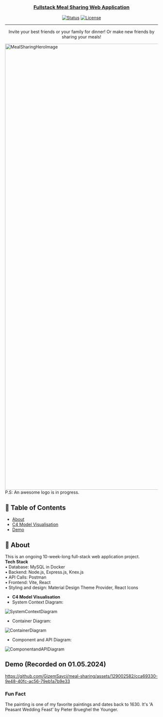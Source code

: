 <p align="center">
  <a href="" rel="noopener">

</p>

<h3 align="center">Fullstack Meal Sharing Web Application</h3>

<div align="center">

[![Status](https://img.shields.io/badge/status-active-success.svg)]()
[![License](https://img.shields.io/badge/license-MIT-blue.svg)](/LICENSE)

</div>

---

<p align="center"> Invite your best friends or your family for dinner! Or make new friends by sharing your meals!
    <br> 
</p>
<img width="1470" alt="MealSharingHeroImage" src="https://github.com/GizemSavci/meal-sharing/assets/129002582/7dacd07f-66ab-4cd1-922b-31b651afce88">
P.S: An awesome logo is in progress.


## 📝 Table of Contents

- [About](#about)
- [C4 Model Visualisation](#c4_model_visualisation)
- [Demo](#demo)

## 🧐 About <a name = "about"></a>

This is an ongoing 10-week-long full-stack web application project.<br>
**Tech Stack**<br>
• Database: MySQL in Docker<br>
• Backend: Node.js, Express.js, Knex.js<br>
• API Calls: Postman<br>
• Frontend: Vite, React<br>
• Styling and design: Material Design Theme Provider, React Icons<br>


- **C4 Model Visualisation** <a name="c4_model_visualisation"></a>
- System Context Diagram:

![SystemContextDiagram](https://github.com/GizemSavci/meal-sharing/assets/129002582/358cc3f5-b30c-469f-bf0c-ec329579ba45)

- Container Diagram:

![ContainerDiagram](https://github.com/GizemSavci/meal-sharing/assets/129002582/797f59f4-002b-4c63-a1e2-d566a17c4c09)


- Component and API Diagram:

![ComponentandAPIDiagram](https://github.com/GizemSavci/meal-sharing/assets/129002582/cbbda0b7-7678-4f91-97ac-00f827a61454)



## Demo (Recorded on 01.05.2024) <a name = "demo"></a>


https://github.com/GizemSavci/meal-sharing/assets/129002582/cca69330-9e48-40fc-ac56-79eb1a7b9e33



### Fun Fact
The painting is one of my favorite paintings and dates back to 1630. It's 'A Peasant Wedding Feast' by Pieter Brueghel the Younger.

